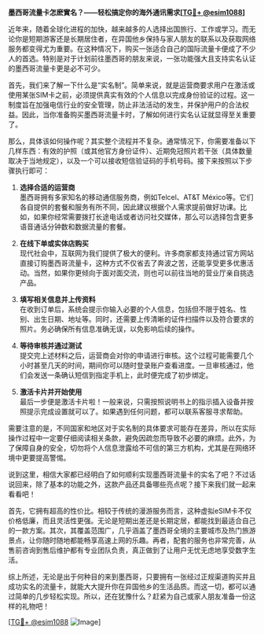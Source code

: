**墨西哥流量卡怎麽實名？——轻松搞定你的海外通讯需求[[TG💪+ @esim1088](https://t.me/s/esim1088)]**

近年来，随着全球化进程的加快，越来越多的人选择出国旅行、工作或学习。而无论你是短期游客还是长期居住者，在异国他乡保持与家人朋友的联系以及获取网络服务都变得尤为重要。在这种情况下，购买一张适合自己的国际流量卡便成了不少人的首选。特别是对于计划前往墨西哥的朋友来说，一张功能强大且支持实名认证的墨西哥流量卡更是必不可少。

首先，我们来了解一下什么是“实名制”。简单来说，就是运营商要求用户在激活或使用某张SIM卡之前，必须提供真实有效的个人信息以完成身份验证的过程。这一制度旨在加强电信行业的安全管理，防止非法活动的发生，并保护用户的合法权益。因此，当你准备购买墨西哥流量卡时，了解如何进行实名认证就显得至关重要了。

那么，具体该如何操作呢？其实整个流程并不复杂。通常情况下，你需要准备以下几样东西：有效的护照（或其他官方身份证件）、近期免冠照片若干张（具体数量取决于当地规定），以及一个可以接收短信验证码的手机号码。接下来按照以下步骤执行即可：

1. **选择合适的运营商**  
   墨西哥拥有多家知名的移动通信服务商，例如Telcel、AT&T México等。它们各自提供的套餐和服务有所不同，因此建议根据个人需求提前做好功课。比如，如果你经常需要拨打长途电话或者访问社交媒体，那么可以选择包含更多语音通话分钟数和数据流量的套餐。

2. **在线下单或实体店购买**  
   现代社会中，互联网为我们提供了极大的便利。许多商家都支持通过官方网站直接订购墨西哥流量卡，这种方式不仅省去了奔波之苦，还能享受更多优惠活动。当然，如果你更倾向于面对面交流，则也可以前往当地的营业厅亲自挑选产品。

3. **填写相关信息并上传资料**  
   在收到订单后，系统会提示你输入必要的个人信息，包括但不限于姓名、性别、出生日期、地址等。同时，还需要上传清晰的证件扫描件以及符合要求的照片。务必确保所有信息准确无误，以免影响后续的操作。

4. **等待审核并通过测试**  
   提交完上述材料之后，运营商会对你的申请进行审核。这个过程可能需要几个小时甚至几天的时间，期间你可以随时登录账户查看进度。一旦审核通过，他们会发送一条确认短信到指定手机上，此时便完成了初步绑定。

5. **激活卡片并开始使用**  
   最后一步便是激活卡片啦！一般来说，只需按照说明书上的指示插入设备并按照提示完成设置就可以了。如果遇到任何问题，都可以联系客服寻求帮助。

需要注意的是，不同国家和地区对于实名制的具体要求可能存在差异，所以在实际操作过程中一定要仔细阅读相关条款，避免因疏忽而导致不必要的麻烦。此外，为了保障自身的安全，切勿将个人信息泄露给不可信的第三方机构，尤其是在网络环境中更要提高警惕。

说到这里，相信大家都已经明白了如何顺利实现墨西哥流量卡的实名了吧？不过话说回来，除了基本的功能之外，这款产品还具备哪些亮点呢？接下来我们就一起来看看吧！

首先，它拥有超高的性价比。相较于传统的漫游服务而言，这种虚拟eSIM卡不仅价格低廉，而且灵活性更强。无论是短期出差还是长期定居，都能找到最适合自己的一款方案。其次，其覆盖范围广，几乎涵盖了墨西哥全境的主要城市及热门旅游景点，让你随时随地都能畅享高速上网的乐趣。再者，配套的服务也非常完善，从售前咨询到售后维护都有专业团队负责，真正做到了让用户无忧无虑地享受数字生活。

综上所述，无论是出于何种目的来到墨西哥，只要拥有一张经过正规渠道购买并且成功实名的流量卡，就能大大提升你在异国他乡的生活品质。而这一切，都可以通过简单的几步轻松实现。所以，还在犹豫什么？赶紧为自己或家人朋友准备一份这样的礼物吧！

[[TG💪+ @esim1088](https://t.me/s/esim1088) ![Image](https://i.postimg.cc/4NQfJmqS/Snipaste-2025-05-13-00-14-12.png)]